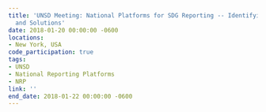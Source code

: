 ```yaml
---
title: 'UNSD Meeting: National Platforms for SDG Reporting -- Identifying Best Practices
  and Solutions'
date: 2018-01-20 00:00:00 -0600
locations:
- New York, USA
code_participation: true
tags:
- UNSD
- National Reporting Platforms
- NRP
link: ''
end_date: 2018-01-22 00:00:00 -0600
---
```

